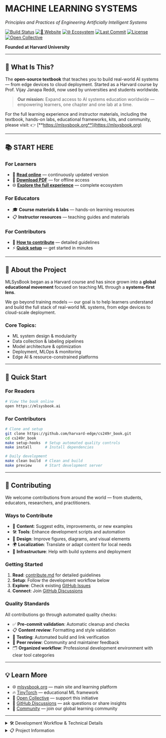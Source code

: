 
# MACHINE LEARNING SYSTEMS  
*Principles and Practices of Engineering Artificially Intelligent Systems*

[![Build Status](https://img.shields.io/github/actions/workflow/status/harvard-edge/cs249r_book/controller.yml?branch=dev&label=Build)](https://github.com/harvard-edge/cs249r_book/actions/workflows/controller.yml?query=branch%3Adev)
[![📖 Website](https://img.shields.io/website?url=https://mlsysbook.ai&label=Book)](https://mlsysbook.ai)
[![🌐 Ecosystem](https://img.shields.io/website?url=https://mlsysbook.org&label=Ecosystem)](https://mlsysbook.org)
[![Last Commit](https://img.shields.io/github/last-commit/harvard-edge/cs249r_book?label=Last%20Commit)](https://github.com/harvard-edge/cs249r_book/commits/dev)
[![License](https://img.shields.io/badge/license-CC--BY--NC--SA%204.0-blue)](https://github.com/harvard-edge/cs249r_book/blob/dev/LICENSE)
[![Open Collective](https://img.shields.io/badge/fund%20us-Open%20Collective-blue.svg)](https://opencollective.com/mlsysbook)

**Founded at Harvard University**

---

## 🎯 What Is This?

The **open-source textbook** that teaches you to build real-world AI systems — from edge devices to cloud deployment. Started as a Harvard course by Prof. Vijay Janapa Reddi, now used by universities and students worldwide.

> **Our mission:** Expand access to AI systems education worldwide — empowering learners, one chapter and one lab at a time.

For the full learning experience and instructor materials, including the textbook, hands-on labs, educational frameworks, kits, and community, please visit:  👉 [**https://mlsysbook.org**](https://mlsysbook.org)

---

## 📚 START HERE

### For Learners
- 📖 **[Read online](https://mlsysbook.ai)** — continuously updated version
- 📄 **[Download PDF](https://mlsysbook.ai/Machine-Learning-Systems.pdf)** — for offline access
- 🌐 **[Explore the full experience](https://mlsysbook.org)** — complete ecosystem

### For Educators  
- 🎓 **Course materials & labs** — hands-on learning resources
- 📋 **Instructor resources** — teaching guides and materials

### For Contributors
- 🤝 **[How to contribute](contribute.md)** — detailed guidelines
- ⚡ **[Quick setup](#quick-start)** — get started in minutes

---

## 🧠 About the Project

MLSysBook began as a Harvard course and has since grown into a **global educational movement** focused on teaching ML through a **systems-first lens**.

We go beyond training models — our goal is to help learners understand and build the full stack of real-world ML systems, from edge devices to cloud-scale deployment.

### Core Topics:
- ML system design & modularity  
- Data collection & labeling pipelines  
- Model architecture & optimization  
- Deployment, MLOps & monitoring  
- Edge AI & resource-constrained platforms

---

## 🚀 Quick Start

### For Readers
```bash
# View the book online
open https://mlsysbook.ai
```

### For Contributors
```bash
# Clone and setup
git clone https://github.com/harvard-edge/cs249r_book.git
cd cs249r_book
make setup-hooks  # Setup automated quality controls
make install      # Install dependencies

# Daily development
make clean build  # Clean and build
make preview      # Start development server
```

---

## 🤝 Contributing

We welcome contributions from around the world — from students, educators, researchers, and practitioners.

### Ways to Contribute
- 📝 **Content**: Suggest edits, improvements, or new examples
- 🛠️ **Tools**: Enhance development scripts and automation
- 🎨 **Design**: Improve figures, diagrams, and visual elements
- 🌍 **Localization**: Translate or adapt content for local needs
- 🔧 **Infrastructure**: Help with build systems and deployment

### Getting Started
1. **Read**: [contribute.md](contribute.md) for detailed guidelines
2. **Setup**: Follow the development workflow below
3. **Explore**: Check existing [GitHub Issues](https://github.com/harvard-edge/cs249r_book/issues)
4. **Connect**: Join [GitHub Discussions](https://github.com/harvard-edge/cs249r_book/discussions)

### Quality Standards
All contributions go through automated quality checks:
- ✅ **Pre-commit validation**: Automatic cleanup and checks
- 📋 **Content review**: Formatting and style validation  
- 🧪 **Testing**: Automated build and link verification
- 👥 **Peer review**: Community and maintainer feedback
- 🗂️ **Organized workflow**: Professional development environment with clear tool categories

---

## 💡 Learn More

* 🌐 [mlsysbook.org](https://mlsysbook.org) — main site and learning platform
* 🔥 [TinyTorch](https://mlsysbook.org/tinytorch) — educational ML framework
* 💸 [Open Collective](https://opencollective.com/mlsysbook) — support this initiative
* 🧠 [GitHub Discussions](https://github.com/harvard-edge/cs249r_book/discussions) — ask questions or share insights
* 📱 [Community](https://mlsysbook.org/community) — join our global learning community

---

<details>
<summary>🛠️ Development Workflow & Technical Details</summary>

## Development Workflow

This project features a **modern, automated development workflow** with quality controls and organized tooling.

### ⚡ Quick Commands

```bash
# Building
make build          # Build HTML version
make build-pdf      # Build PDF version  
make preview        # Start development server

# Quality Control
make clean          # Clean build artifacts
make test           # Run validation tests
make lint           # Check for issues
make check          # Project health check

# Get help
make help           # Show all commands
```

### 🔧 Automated Quality Controls

- **🧹 Pre-commit hooks**: Automatically clean build artifacts before commits
- **📋 Linting**: Check for formatting and content issues
- **✅ Validation**: Verify project structure and dependencies
- **🔍 Testing**: Automated tests for content and scripts
- **🗂️ Organized Structure**: Professional script organization with clear categories

### 🗂️ Organized Development Tools

Our development tools are organized into logical categories:

```
tools/scripts/
├── build/           # Build and development scripts
├── content/         # Content management tools
├── maintenance/     # System maintenance scripts
├── testing/         # Test and validation scripts
├── utilities/       # General utility scripts
└── docs/            # Comprehensive documentation
```

Each category includes focused tools with clear naming and documentation. See [`tools/scripts/README.md`](tools/scripts/README.md) for details.

## 📖 Documentation

- **📋 [DEVELOPMENT.md](DEVELOPMENT.md)** — Comprehensive development guide
- **🛠️ [MAINTENANCE_GUIDE.md](MAINTENANCE_GUIDE.md)** — Daily workflow and maintenance tasks
- **🔨 [BUILD.md](BUILD.md)** — Detailed build instructions  
- **🗂️ [tools/scripts/](tools/scripts/)** — Development tools documentation
- **🤝 [contribute.md](contribute.md)** — Contribution guidelines

## 🔧 Build the Book Locally

### Prerequisites
- [Quarto](https://quarto.org/docs/download/) (latest version)
- Python 3.8+ with pip
- Git

### Quick Build
```bash
# Clone the repository
git clone https://github.com/harvard-edge/cs249r_book.git
cd cs249r_book

# Setup development environment
make setup-hooks  # Configure git hooks
make install      # Install dependencies

# Build and preview (runs from book/ directory)
make clean build  # Clean and build HTML
make preview      # Start development server
```

### Advanced Development
```bash
# Full development setup
make clean-deep      # Deep clean
make install         # Install all dependencies
make build-all       # Build all formats (HTML, PDF, EPUB)

# Continuous development
make preview         # Auto-reload development server
make test            # Run validation tests
make lint            # Check content quality
```

See [DEVELOPMENT.md](DEVELOPMENT.md) for the complete development guide.

## 📊 Project Structure

```
MLSysBook/
├── book/                    # Main book content (Quarto)
│   ├── contents/            # Chapter content
│   │   ├── core/            # Core chapters
│   │   ├── labs/            # Hands-on labs
│   │   ├── frontmatter/     # Preface, acknowledgments
│   │   └── parts/           # Book parts and sections
│   ├── _quarto.yml          # Book configuration
│   ├── index.qmd            # Main entry point
│   └── assets/              # Images, styles, media
├── tools/                   # Development automation
│   ├── scripts/             # Organized development scripts
│   │   ├── build/           # Build and development tools
│   │   ├── content/         # Content management tools
│   │   ├── maintenance/     # System maintenance scripts
│   │   ├── testing/         # Test and validation scripts
│   │   ├── utilities/       # General utility scripts
│   │   └── docs/            # Script documentation
│   ├── dependencies/        # Package requirements  
│   └── setup/               # Setup and configuration
├── config/                  # Build configuration
│   ├── _extensions/         # Quarto extensions
│   ├── lua/                 # Lua scripts
│   └── tex/                 # LaTeX templates
├── assets/                  # Global assets (covers, icons)
├── DEVELOPMENT.md           # Development guide
├── MAINTENANCE_GUIDE.md     # Daily workflow guide
├── Makefile                 # Development commands
└── README.md                # This file
```

## 🎯 Features

- **🚀 Modern Development Workflow**: Automated builds, quality checks, and deployment
- **🗂️ Organized Tooling**: Professional script organization with comprehensive documentation
- **🔧 Easy Contribution**: One-command setup with automated quality controls
- **📚 Comprehensive Docs**: Detailed guides for development, building, and contribution
- **🌐 Multi-format Output**: HTML, PDF, and EPUB with consistent styling
- **⚡ Fast Iteration**: Live preview server with automatic reloading
- **✅ Quality Assurance**: Automated testing, linting, and validation
- **📁 Clean Architecture**: Well-organized project structure with clear separation of concerns
- **🛠️ Professional Tooling**: Category-based script organization for easy maintenance

</details>

<details>
<summary>📋 Project Information</summary>

## 📖 Citation

```bibtex
@inproceedings{reddi2024mlsysbook,
  title        = {MLSysBook.AI: Principles and Practices of Machine Learning Systems Engineering},
  author       = {Reddi, Vijay Janapa},
  booktitle    = {2024 International Conference on Hardware/Software Codesign and System Synthesis (CODES+ ISSS)},
  pages        = {41--42},
  year         = {2024},
  organization = {IEEE},
  url          = {https://mlsysbook.org},
  note         = {Available at: https://mlsysbook.org}
}
```

## 🛡️ License

This work is licensed under a
**Creative Commons Attribution–NonCommercial–ShareAlike 4.0 International License**
(CC BY-NC-SA 4.0)

You may share and adapt the material for **non-commercial purposes**, with appropriate credit and under the same license.

</details>

